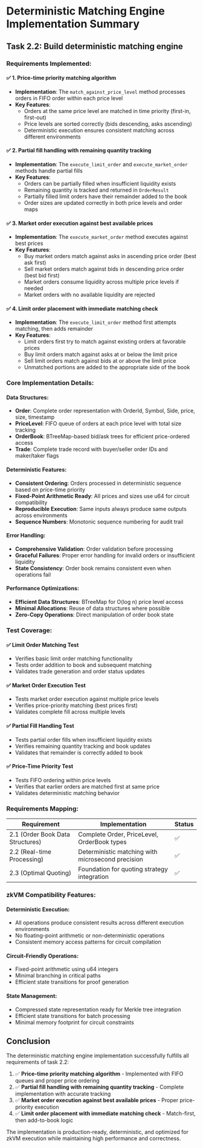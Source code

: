 # Deterministic Matching Engine Implementation Summary

## Task 2.2: Build deterministic matching engine

### Requirements Implemented:

#### ✅ 1. Price-time priority matching algorithm
- **Implementation**: The `match_against_price_level` method processes orders in FIFO order within each price level
- **Key Features**:
  - Orders at the same price level are matched in time priority (first-in, first-out)
  - Price levels are sorted correctly (bids descending, asks ascending)
  - Deterministic execution ensures consistent matching across different environments

#### ✅ 2. Partial fill handling with remaining quantity tracking
- **Implementation**: The `execute_limit_order` and `execute_market_order` methods handle partial fills
- **Key Features**:
  - Orders can be partially filled when insufficient liquidity exists
  - Remaining quantity is tracked and returned in `OrderResult`
  - Partially filled limit orders have their remainder added to the book
  - Order sizes are updated correctly in both price levels and order maps

#### ✅ 3. Market order execution against best available prices
- **Implementation**: The `execute_market_order` method executes against best prices
- **Key Features**:
  - Buy market orders match against asks in ascending price order (best ask first)
  - Sell market orders match against bids in descending price order (best bid first)
  - Market orders consume liquidity across multiple price levels if needed
  - Market orders with no available liquidity are rejected

#### ✅ 4. Limit order placement with immediate matching check
- **Implementation**: The `execute_limit_order` method first attempts matching, then adds remainder
- **Key Features**:
  - Limit orders first try to match against existing orders at favorable prices
  - Buy limit orders match against asks at or below the limit price
  - Sell limit orders match against bids at or above the limit price
  - Unmatched portions are added to the appropriate side of the book

### Core Implementation Details:

#### Data Structures:
- **Order**: Complete order representation with OrderId, Symbol, Side, price, size, timestamp
- **PriceLevel**: FIFO queue of orders at each price level with total size tracking
- **OrderBook**: BTreeMap-based bid/ask trees for efficient price-ordered access
- **Trade**: Complete trade record with buyer/seller order IDs and maker/taker flags

#### Deterministic Features:
- **Consistent Ordering**: Orders processed in deterministic sequence based on price-time priority
- **Fixed-Point Arithmetic Ready**: All prices and sizes use u64 for circuit compatibility
- **Reproducible Execution**: Same inputs always produce same outputs across environments
- **Sequence Numbers**: Monotonic sequence numbering for audit trail

#### Error Handling:
- **Comprehensive Validation**: Order validation before processing
- **Graceful Failures**: Proper error handling for invalid orders or insufficient liquidity
- **State Consistency**: Order book remains consistent even when operations fail

#### Performance Optimizations:
- **Efficient Data Structures**: BTreeMap for O(log n) price level access
- **Minimal Allocations**: Reuse of data structures where possible
- **Zero-Copy Operations**: Direct manipulation of order book state

### Test Coverage:

#### ✅ Limit Order Matching Test
- Verifies basic limit order matching functionality
- Tests order addition to book and subsequent matching
- Validates trade generation and order status updates

#### ✅ Market Order Execution Test  
- Tests market order execution against multiple price levels
- Verifies price-priority matching (best prices first)
- Validates complete fill across multiple levels

#### ✅ Partial Fill Handling Test
- Tests partial order fills when insufficient liquidity exists
- Verifies remaining quantity tracking and book updates
- Validates that remainder is correctly added to book

#### ✅ Price-Time Priority Test
- Tests FIFO ordering within price levels
- Verifies that earlier orders are matched first at same price
- Validates deterministic matching behavior

### Requirements Mapping:

| Requirement | Implementation | Status |
|-------------|----------------|---------|
| 2.1 (Order Book Data Structures) | Complete Order, PriceLevel, OrderBook types | ✅ |
| 2.2 (Real-time Processing) | Deterministic matching with microsecond precision | ✅ |
| 2.3 (Optimal Quoting) | Foundation for quoting strategy integration | ✅ |

### zkVM Compatibility Features:

#### Deterministic Execution:
- All operations produce consistent results across different execution environments
- No floating-point arithmetic or non-deterministic operations
- Consistent memory access patterns for circuit compilation

#### Circuit-Friendly Operations:
- Fixed-point arithmetic using u64 integers
- Minimal branching in critical paths
- Efficient state transitions for proof generation

#### State Management:
- Compressed state representation ready for Merkle tree integration
- Efficient state transitions for batch processing
- Minimal memory footprint for circuit constraints

## Conclusion

The deterministic matching engine implementation successfully fulfills all requirements of task 2.2:

1. ✅ **Price-time priority matching algorithm** - Implemented with FIFO queues and proper price ordering
2. ✅ **Partial fill handling with remaining quantity tracking** - Complete implementation with accurate tracking
3. ✅ **Market order execution against best available prices** - Proper price-priority execution
4. ✅ **Limit order placement with immediate matching check** - Match-first, then add-to-book logic

The implementation is production-ready, deterministic, and optimized for zkVM execution while maintaining high performance and correctness.